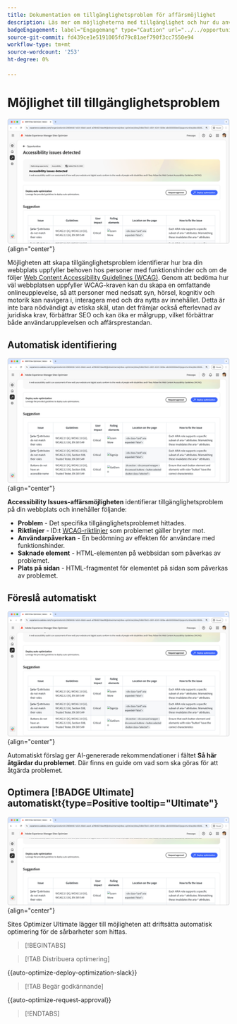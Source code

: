 ```yaml
---
title: Dokumentation om tillgänglighetsproblem för affärsmöjlighet
description: Läs mer om möjligheterna med tillgänglighet och hur du använder den för att öka säkerheten på din webbplats.
badgeEngagement: label="Engagemang" type="Caution" url="../../opportunity-types/engagement.md" tooltip="Engagemang"
source-git-commit: fd439ce1e5191005fd79c81aef790f3cc7550e94
workflow-type: tm+mt
source-wordcount: '253'
ht-degree: 0%

---
```



# Möjlighet till tillgänglighetsproblem

![Möjlighet till tillgänglighetsproblem](./assets/accessibility-issues/hero.png){align="center"}

Möjligheten att skapa tillgänglighetsproblem identifierar hur bra din webbplats uppfyller behoven hos personer med funktionshinder och om de följer [Web Content Accessibility Guidelines (WCAG)](https://www.w3.org/TR/WCAG21/). Genom att bedöma hur väl webbplatsen uppfyller WCAG-kraven kan du skapa en omfattande onlineupplevelse, så att personer med nedsatt syn, hörsel, kognitiv och motorik kan navigera i, interagera med och dra nytta av innehållet. Detta är inte bara nödvändigt av etiska skäl, utan det främjar också efterlevnad av juridiska krav, förbättrar SEO och kan öka er målgrupp, vilket förbättrar både användarupplevelsen och affärsprestandan.

## Automatisk identifiering

![Identifiera tillgänglighetsproblem automatiskt](./assets/accessibility-issues/auto-identify.png){align="center"}

**Accessibility Issues-affärsmöjligheten** identifierar tillgänglighetsproblem på din webbplats och innehåller följande:

* **Problem** - Det specifika tillgänglighetsproblemet hittades.
* **Riktlinjer** - ID:t [WCAG-riktlinjer](https://www.w3.org/TR/WCAG21/) som problemet gäller bryter mot.
* **Användarpåverkan** - En bedömning av effekten för användare med funktionshinder.
* **Saknade element** - HTML-elementen på webbsidan som påverkas av problemet.
* **Plats på sidan** - HTML-fragmentet för elementet på sidan som påverkas av problemet.

## Föreslå automatiskt

![Föreslå tillgänglighetsproblem automatiskt](./assets/accessibility-issues/auto-suggest.png){align="center"}

Automatiskt förslag ger AI-genererade rekommendationer i fältet **Så här åtgärdar du problemet**. Där finns en guide om vad som ska göras för att åtgärda problemet.

## Optimera [!BADGE Ultimate] automatiskt{type=Positive tooltip="Ultimate"}

![Automatisk optimering av tillgänglighetsproblem](./assets/accessibility-issues/auto-optimize.png){align="center"}

Sites Optimizer Ultimate lägger till möjligheten att driftsätta automatisk optimering för de sårbarheter som hittas.

>[!BEGINTABS]

>[!TAB Distribuera optimering]

{{auto-optimize-deploy-optimization-slack}}

>[!TAB Begär godkännande]

{{auto-optimize-request-approval}}

>[!ENDTABS]
